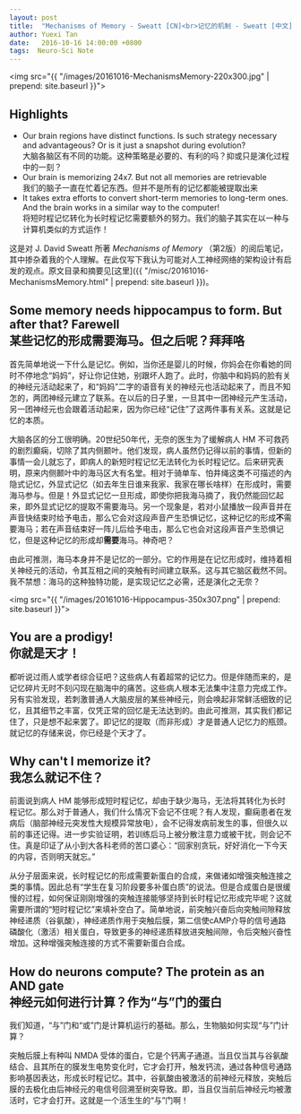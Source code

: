 ```yaml
---
layout: post
title:  "Mechanisms of Memory - Sweatt [CN]<br>记忆的机制 - Sweatt [中文]"
author: Yuexi Tan
date:   2016-10-16 14:00:00 +0800
tags:  Neuro-Sci Note
---
```


<img src="{{ "/images/20161016-MechanismsMemory-220x300.jpg" | prepend: site.baseurl }}">

## Highlights

+ Our brain regions have distinct functions. Is such strategy necessary and advantageous? Or is it just a snapshot during evolution? <br>大脑各脑区有不同的功能。这种策略是必要的、有利的吗？抑或只是演化过程中的一刻？
+ Our brain is memorizing 24x7. But not all memories are retrievable <br>我们的脑子一直在忙着记东西。但并不是所有的记忆都能被提取出来
+ It takes extra efforts to convert short-term memories to long-term ones. And the brain works in a similar way to the computer! <br>将短时程记忆转化为长时程记忆需要额外的努力。我们的脑子其实在以一种与计算机类似的方式运作！

这是对 J. David Sweatt 所著 *Mechanisms of Memory* （第2版）的阅后笔记，其中掺杂着我的个人理解。在此仅写下我认为可能对人工神经网络的架构设计有启发的观点。原文目录和摘要见[这里]({{ "/misc/20161016-MechanismsMemory.html" | prepend: site.baseurl }})。

## Some memory needs hippocampus to form. But after that? Farewell <br>某些记忆的形成需要海马。但之后呢？拜拜咯

首先简单地说一下什么是记忆。例如，当你还是婴儿的时候，你妈会在你看她的同时不停地念“妈妈”，好让你记住她，别跟坏人跑了。此时，你脑中和妈妈的脸有关的神经元活动起来了，和“妈妈”二字的语音有关的神经元也活动起来了，而且不知怎的，两团神经元建立了联系。在以后的日子里，一旦其中一团神经元产生活动，另一团神经元也会跟着活动起来，因为你已经“记住”了这两件事有关系。这就是记忆的本质。

大脑各区的分工很明确。20世纪50年代，无奈的医生为了缓解病人 HM 不可救药的剧烈癫痫，切除了其内侧颞叶。他们发现，病人虽然仍记得以前的事情，但新的事情一会儿就忘了，即病人的新短时程记忆无法转化为长时程记忆。后来研究表明，原来内侧颞叶中的海马区大有名堂。相对于骑单车、怕井绳这类不可描述的內隐式记忆，外显式记忆（如去年生日谁来我家、我家在哪长啥样）在形成时，需要海马参与。但是！外显式记忆一旦形成，即使你把我海马摘了，我仍然能回忆起来，即外显式记忆的提取不需要海马。另一个现象是，若对小鼠播放一段声音并在声音快结束时给予电击，那么它会对这段声音产生恐惧记忆，这种记忆的形成**不**需要海马；若在声音结束好一阵儿后给予电击，那么它也会对这段声音产生恐惧记忆，但是这种记忆的形成却**需要**海马。神奇吧？

由此可推测，海马本身并不是记忆的一部分。它的作用是在记忆形成时，维持着相关神经元的活动，令其互相之间的突触有时间建立联系。这与其它脑区截然不同。我不禁想：海马的这种独特功能，是实现记忆之必需，还是演化之无奈？

<img src="{{ "/images/20161016-Hippocampus-350x307.png" | prepend: site.baseurl }}">

## You are a prodigy! <br>你就是天才！

都听说过雨人或学者综合征吧？这些病人有着超常的记忆力。但是伴随而来的，是记忆碎片无时不刻闪现在脑海中的痛苦。这些病人根本无法集中注意力完成工作。另有实验发现，若刺激普通人大脑皮层的某些神经元，则会唤起非常鲜活细致的记忆，且其细节之丰富，仅凭正常的回忆是无法达到的。由此可推测，其实我们都记住了，只是想不起来罢了。即记忆的提取（而非形成）才是普通人记忆力的瓶颈。就记忆的存储来说，你已经是个天才了。

## Why can't I memorize it? <br>我怎么就记不住？

前面说到病人 HM 能够形成短时程记忆，却由于缺少海马，无法将其转化为长时程记忆。那么对于普通人，我们什么情况下会记不住呢？有人发现，癫痫患者在发病后（脑部神经元突发性大规模异常放电），会不记得发病前发生的事，但很久以前的事还记得。进一步实验证明，若训练后马上被分散注意力或被干扰，则会记不住。真是印证了从小到大各科老师的苦口婆心：“回家别贪玩，好好消化一下今天的内容，否则明天就忘。”

从分子层面来说，长时程记忆的形成需要新蛋白的合成，来做诸如增强突触连接之类的事情。因此总有“学生在复习阶段要多补蛋白质”的说法。但是合成蛋白是很缓慢的过程，如何保证刚刚增强的突触连接能够坚持到长时程记忆形成完毕呢？这就需要所谓的“短时程记忆”来填补空白了。简单地说，前突触兴奋后向突触间隙释放神经递质（谷氨酸），神经递质作用于突触后膜，第二信使cAMP介导的信号通路磷酸化（激活）相关蛋白，导致更多的神经递质释放进突触间隙，令后突触兴奋性增加。这种增强突触连接的方式不需要新蛋白合成。

## How do neurons compute? The protein as an AND gate<br>神经元如何进行计算？作为“与”门的蛋白

我们知道，“与”门和“或”门是计算机运行的基础。那么，生物脑如何实现“与”门计算？

突触后膜上有种叫 NMDA 受体的蛋白，它是个钙离子通道。当且仅当其与谷氨酸结合、且其所在的膜发生电势变化时，它才会打开，触发钙流，通过各种信号通路影响基因表达，形成长时程记忆。其中，谷氨酸由被激活的前神经元释放，突触后膜的去极化由后神经元的电信号回溯至树突导致。即，当且仅当前后神经元均被激活时，它才会打开。这就是一个活生生的“与”门啊！
